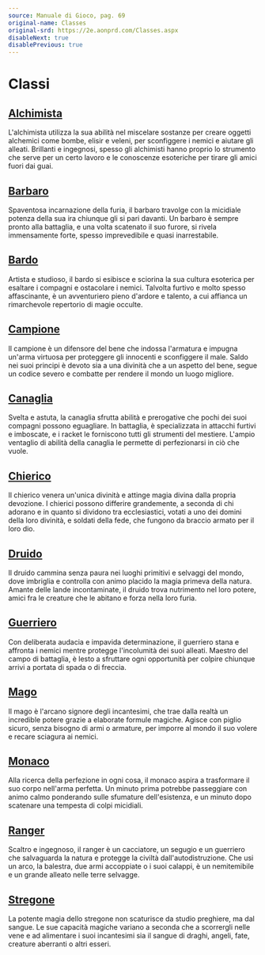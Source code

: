 ```yaml
---
source: Manuale di Gioco, pag. 69
original-name: Classes
original-srd: https://2e.aonprd.com/Classes.aspx
disableNext: true
disablePrevious: true
---
```


# Classi

## [Alchimista](/classi/alchimista)

L'alchimista utilizza la sua abilità nel miscelare sostanze per creare oggetti
alchemici come bombe, elisir e veleni, per sconfiggere i nemici e aiutare gli
alleati. Brillanti e ingegnosi, spesso gli alchimisti hanno proprio lo strumento
che serve per un certo lavoro e le conoscenze esoteriche per tirare gli amici
fuori dai guai.

## [Barbaro](/classi/barbaro)

Spaventosa incarnazione della furia, il barbaro travolge con la micidiale
potenza della sua ira chiunque gli si pari davanti. Un barbaro è sempre pronto
alla battaglia, e una volta scatenato il suo furore, si rivela immensamente
forte, spesso imprevedibile e quasi inarrestabile.

## [Bardo](/classi/bardo)

Artista e studioso, il bardo si esibisce e sciorina la sua cultura esoterica per
esaltare i compagni e ostacolare i nemici. Talvolta furtivo e molto spesso
affascinante, è un avventuriero pieno d'ardore e talento, a cui affianca un
rimarchevole repertorio di magie occulte.

## [Campione](/classi/campione)

Il campione è un difensore del bene che indossa l'armatura e impugna un'arma
virtuosa per proteggere gli innocenti e sconfiggere il male. Saldo nei suoi
principi è devoto sia a una divinità che a un aspetto del bene, segue un codice
severo e combatte per rendere il mondo un luogo migliore.

## [Canaglia](/classi/canaglia)

Svelta e astuta, la canaglia sfrutta abilità e prerogative che pochi dei suoi
compagni possono eguagliare. In battaglia, è specializzata in attacchi furtivi e
imboscate, e i racket le forniscono tutti gli strumenti del mestiere. L'ampio
ventaglio di abilità della canaglia le permette di perfezionarsi in ciò che
vuole.

## [Chierico](/classi/chierico)

Il chierico venera un'unica divinità e attinge magia divina dalla propria
devozione. I chierici possono differire grandemente, a seconda di chi adorano e
in quanto si dividono tra ecclesiastici, votati a uno dei domini della loro
divinità, e soldati della fede, che fungono da braccio armato per il loro dio.

## [Druido](/classi/druido)

Il druido cammina senza paura nei luoghi primitivi e selvaggi del mondo, dove
imbriglia e controlla con animo placido la magia primeva della natura. Amante
delle lande incontaminate, il druido trova nutrimento nel loro potere, amici fra
le creature che le abitano e forza nella loro furia.

## [Guerriero](/classi/guerriero)

Con deliberata audacia e impavida determinazione, il guerriero stana e affronta
i nemici mentre protegge l'incolumità dei suoi alleati. Maestro del campo di
battaglia, è lesto a sfruttare ogni opportunità per colpire chiunque arrivi a
portata di spada o di freccia.

## [Mago](/classi/mago)

Il mago è l'arcano signore degli incantesimi, che trae dalla realtà un
incredible potere grazie a elaborate formule magiche. Agisce con piglio sicuro,
senza bisogno di armi o armature, per imporre al mondo il suo volere e recare
sciagura ai nemici.

## [Monaco](/classi/monaco)

Alla ricerca della perfezione in ogni cosa, il monaco aspira a trasformare il
suo corpo nell'arma perfetta. Un minuto prima potrebbe passeggiare con animo
calmo ponderando sulle sfumature dell'esistenza, e un minuto dopo scatenare una
tempesta di colpi micidiali.

## [Ranger](/classi/ranger)

Scaltro e ingegnoso, il ranger è un cacciatore, un segugio e un guerriero che
salvaguarda la natura e protegge la civiltà dall'autodistruzione. Che usi un
arco, la balestra, due armi accoppiate o i suoi calappi, è un nemitemibile e un
grande alleato nelle terre selvagge.

## [Stregone](/classi/stregone)

La potente magia dello stregone non scaturisce da studio preghiere, ma dal
sangue. Le sue capacità magiche variano a seconda che a scorrergli nelle vene e
ad alimentare i suoi incantesimi sia il sangue di draghi, angeli, fate, creature
aberranti o altri esseri.
